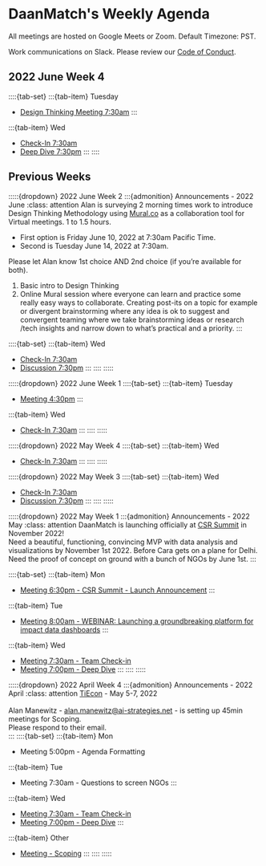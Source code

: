 # DaanMatch's Weekly Agenda

All meetings are hosted on Google Meets or Zoom. Default Timezone: PST.

Work communications on Slack. Please review our [Code of Conduct](CODE_OF_CONDUCT.md).

## 2022 June Week 4

::::{tab-set}
:::{tab-item} Tuesday
- [Design Thinking Meeting 7:30am](agendas/20220621Agenda.md)
:::

:::{tab-item} Wed
- [Check-In 7:30am](agendas/20220622Agenda.md)
- [Deep Dive 7:30pm](agendas/20220622BAgenda.md)
:::
::::

## Previous Weeks

:::::{dropdown} 2022 June Week 2
:::{admonition} Announcements - 2022 June
:class: attention
Alan is surveying 2 morning times work to introduce Design Thinking Methodology using [Mural.co](http://mural.co/) as a collaboration tool for Virtual meetings. 1 to 1.5 hours. 

- First option is Friday June 10, 2022 at 7:30am Pacific Time. 
- Second is Tuesday June 14, 2022 at 7:30am. 

Please let Alan know 1st choice AND 2nd choice (if you’re available for both).

 1.  Basic intro to Design Thinking
 2. Online Mural session where everyone can learn and practice some really easy ways to collaborate. Creating post-its on a topic for example or divergent brainstorming where any idea is ok to suggest and convergent teaming where we take brainstorming ideas or research /tech insights and narrow down to what’s practical and a priority.
:::

::::{tab-set}
:::{tab-item} Wed
- [Check-In 7:30am](agendas/20220608Agenda.md)
- [Discussion 7:30pm](agendas/20220608BAgenda.md)
:::
::::
:::::

:::::{dropdown} 2022 June Week 1
::::{tab-set}
:::{tab-item} Tuesday
- [Meeting 4:30pm](agendas/20220531Agenda.md)
:::

:::{tab-item} Wed
- [Check-In 7:30am](agendas/20220601Agenda.md)
:::
::::
:::::

:::::{dropdown} 2022 May Week 4
::::{tab-set}
:::{tab-item} Wed
- [Check-In 7:30am](agendas/20220525Agenda.md)
:::
::::
:::::

:::::{dropdown} 2022 May Week 3
::::{tab-set}
:::{tab-item} Wed
- [Check-In 7:30am](agendas/20220518Agenda.md)
- [Discussion 7:30pm](agendas/20220518BAgenda.md)
:::
::::
:::::

:::::{dropdown} 2022 May Week 1
:::{admonition} Announcements - 2022 May
:class: attention
DaanMatch is launching officially at [CSR Summit](https://indiacsrsummit.in/) in November 2022! <br>
Need a beautiful, functioning, convincing MVP with data analysis and visualizations by November 1st 2022. Before Cara gets on a plane for Delhi. <br>
Need the proof of concept on ground with a bunch of NGOs by June 1st.
:::

::::{tab-set}
:::{tab-item} Mon
- [Meeting 6:30pm - CSR Summit - Launch Announcement](agendas/20220502Agenda.md)
:::

:::{tab-item} Tue
- [Meeting 8:00am - WEBINAR: Launching a groundbreaking platform for impact data dashboards](https://us02web.zoom.us/w/89966112350?tk=Ww68FnxsZMlpLeOcWsp8HtFLhrukP31YY9YRunwghOw.DQMAAAAU8mXuXhZVM3I0a1RTeFFJQ184LVROMDJnV09BAAAAAAAAAAAAAAAAAAAAAAAAAAAAAA&uuid=WN_zJoE0a_1TqqcLZ0Ag4VggA)
:::

:::{tab-item} Wed
- [Meeting 7:30am - Team Check-in](agendas/20220504Agenda.md)
- [Meeting 7:00pm - Deep Dive](agendas/20220504Agenda.md)
:::
::::
:::::

:::::{dropdown} 2022 April Week 4
:::{admonition} Announcements - 2022 April
:class: attention
[TiEcon](https://www.tiecon.org/) - May 5-7, 2022 <br>
<br>
Alan Manewitz - alan.manewitz@ai-strategies.net - is setting up 45min meetings for Scoping. <br>
Please respond to their email. <br>
:::
::::{tab-set}
:::{tab-item} Mon
- Meeting 5:00pm - Agenda Formatting

:::{tab-item} Tue
- Meeting 7:30am - Questions to screen NGOs
:::

:::{tab-item} Wed
- [Meeting 7:30am - Team Check-in](agendas/20220427Agenda.md)
- [Meeting 7:00pm - Deep Dive](agendas/20220427BAgenda.md)
:::

:::{tab-item} Other
- [Meeting - Scoping](agendas/20220428Agenda.md)
:::
::::
:::::
